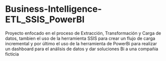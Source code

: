 # Business-Intelligence-ETL_SSIS_PowerBI
Proyecto enfocado en el proceso de Extracción, Transformación y Carga de datos, tambien el uso de la herramienta SSIS para crear un flujo de carga incremental y por último el uso de la herramienta de PowerBi para realizar un dashboard para el análisis de datos y dar soluciones Bi a una compañia ficticia 
